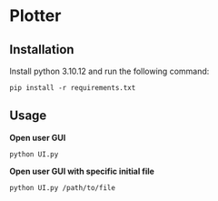 # Plotter



## Installation

Install python 3.10.12 and run the following command:

```
pip install -r requirements.txt
```



## Usage

**Open user GUI**

```
python UI.py
```



**Open user GUI with specific initial file**

```
python UI.py /path/to/file
```



